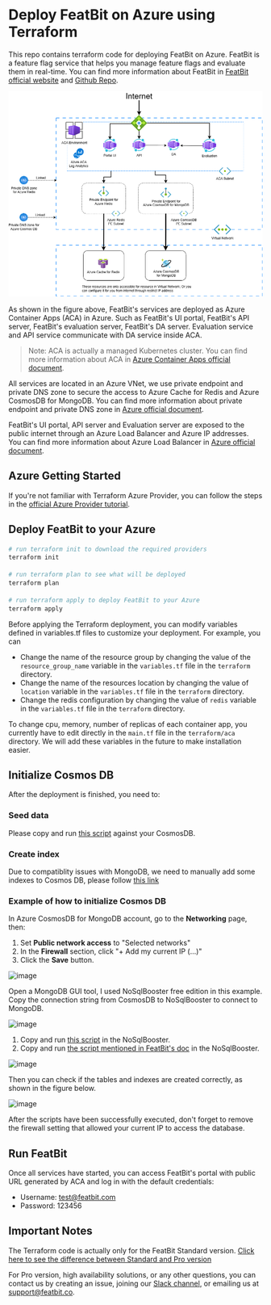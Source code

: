 # Deploy FeatBit on Azure using Terraform

This repo contains terraform code for deploying FeatBit on Azure. FeatBit is a feature flag service that helps you manage feature flags and evaluate them in real-time. You can find more information about FeatBit in [FeatBit official website](https://www.featbit.co/) and [Github Repo](https://github.com/featbit/featbit).

![Deploy to Azure](featbit-azure-container-apps.drawio.png)

As shown in the figure above, FeatBit's services are deployed as Azure Container Apps (ACA) in Azure. Such as FeatBit's UI portal, FeatBit's API server, FeatBit's evaluation server, FeatBit's DA server. Evaluation service and API service communicate with DA service inside ACA.

> Note: ACA is actually a managed Kubernetes cluster. You can find more information about ACA in [Azure Container Apps official document](https://docs.microsoft.com/en-us/azure/container-apps/). 

All services are located in an Azure VNet, we use private endpoint and private DNS zone to secure the access to Azure Cache for Redis and Azure CosmosDB for MongoDB. You can find more information about private endpoint and private DNS zone in [Azure official document](https://docs.microsoft.com/en-us/azure/private-link/private-endpoint-overview).

FeatBit's UI portal, API server and Evaluation server are exposed to the public internet through an Azure Load Balancer and Azure IP addresses. You can find more information about Azure Load Balancer in [Azure official document](https://docs.microsoft.com/en-us/azure/load-balancer/load-balancer-overview).

## Azure Getting Started


If you're not familiar with Terraform Azure Provider, you can follow the steps in the [official Azure Provider tutorial](https://developer.hashicorp.com/terraform/tutorials/azure-get-started/azure-build).

## Deploy FeatBit to your Azure

```bash
# run terraform init to download the required providers
terraform init

# run terraform plan to see what will be deployed
terraform plan

# run terraform apply to deploy FeatBit to your Azure
terraform apply
```

Before applying the Terraform deployment, you can modify variables defined in variables.tf files to customize your deployment. For example, you can

- Change the name of the resource group by changing the value of the `resource_group_name` variable in the `variables.tf` file in the `terraform` directory.
- Change the name of the resources location by changing the value of `location` variable in the `variables.tf` file in the `terraform` directory.
- Change the redis configuration by changing the value of `redis` variable in the `variables.tf` file in the `terraform` directory.

To change cpu, memory, number of replicas of each container app, you currently have to edit directly in the `main.tf` file in the `terraform/aca` directory. We will add these variables in the future to make installation easier.

## Initialize Cosmos DB

After the deployment is finished, you need to: 

###  Seed data

Please copy and run [this script](https://github.com/featbit/featbit/blob/main/infra/mongodb/docker-entrypoint-initdb.d/init.js) against your CosmosDB.

### Create index

Due to compatiblity issues with MongoDB, we need to manually add some indexes to Cosmos DB, please follow [this link](https://docs.featbit.co/installation/faq#use-featbit-with-azure-cosmos-db)

### Example of how to initialize Cosmos DB

In Azure CosmosDB for MongoDB account, go to the **Networking** page, then:

1. Set **Public network access** to "Selected networks"
2. In the **Firewall** section, click "+ Add my current IP (...)"
3. Click the **Save** button.

![image](https://github.com/featbit/azure-container-apps/assets/68597908/eea0af11-851c-47c0-8201-aafca837d9e3)

Open a MongoDB GUI tool, I used NoSqlBooster free edition in this example. Copy the connection string from CosmosDB to NoSqlBooster to connect to MongoDB.

![image](https://github.com/featbit/azure-container-apps/assets/68597908/26071fb1-a54d-412e-80ff-c7aae85f7230)

1. Copy and run [this script](https://github.com/featbit/featbit/blob/main/infra/mongodb/docker-entrypoint-initdb.d/init.js) in the NoSqlBooster.
2. Copy and run [the script mentioned in FeatBit's doc](https://docs.featbit.co/installation/faq#use-featbit-with-azure-cosmos-db) in the NoSqlBooster.

![image](https://github.com/featbit/azure-container-apps/assets/68597908/232c3210-c311-467e-b78f-eb3aefd5e89a)

Then you can check if the tables and indexes are created correctly, as shown in the figure below.

![image](https://github.com/featbit/azure-container-apps/assets/68597908/c5c97e8a-06e2-4e32-8c2d-cdcca8a995b9)


After the scripts have been successfully executed, don't forget to remove the firewall setting that allowed your current IP to access the database.

## Run FeatBit

Once all services have started, you can access FeatBit's portal with public URL generated by ACA and log in with the default credentials:

- Username: test@featbit.com
- Password: 123456

## Important Notes

The Terraform code is actually only for the FeatBit Standard version. [Click here to see the difference between Standard and Pro version](https://docs.featbit.co/tech-stack/standard-vs.-professional)

For Pro version, high availability solutions, or any other questions, you can contact us by creating an issue, joining our [Slack channel](https://join.slack.com/t/featbit/shared_invite/zt-1ew5e2vbb-x6Apan1xZOaYMnFzqZkGNQ), or emailing us at [support@featbit.co](mailto:support@featbit.co).
